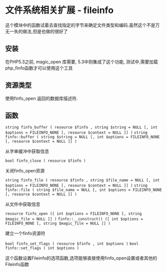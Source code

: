 # 文件系统相关扩展 - fileinfo


这个模块中的函数试着去查找指定的字节来确定文件类型和编码.虽然这个不是万无一失的做法,但是也做的很好了


## 安装

在PHP5.3之前, magic_open 库需要, 5.3中则集成了这个功能, 测试中,需要加载 php_finfo函数才可以使用这个工具


## 资源类型

使用finfo_open 返回的数据库描述符.


## 函数

`string finfo_buffer ( resource $finfo , string $string = NULL [, int $options = FILEINFO_NONE [, resource $context = NULL ]] )`
`string finfo::buffer ( string $string = NULL [, int $options = FILEINFO_NONE [, resource $context = NULL ]] )`

从字串缓冲中获取信息

`bool finfo_close ( resource $finfo )`

关闭finfo_open资源

`string finfo_file ( resource $finfo , string $file_name = NULL [, int $options = FILEINFO_NONE [, resource $context = NULL ]] )`
`string finfo::file ( string $file_name = NULL [, int $options = FILEINFO_NONE [, resource $context = NULL ]] )`

从文件中获取信息

`resource finfo_open ([ int $options = FILEINFO_NONE [, string $magic_file = NULL ]] )`
`finfo::__construct() ([ int $options = FILEINFO_NONE [, string $magic_file = NULL ]] )`

建立一个finfo资源符

`bool finfo_set_flags ( resource $finfo , int $options )`
`bool finfo::set_flags ( int $options )`

这个函数设置Fileinfo的选项函数,选项能够直接使用finfo_open设置或者其他的Fileinfo函数




















